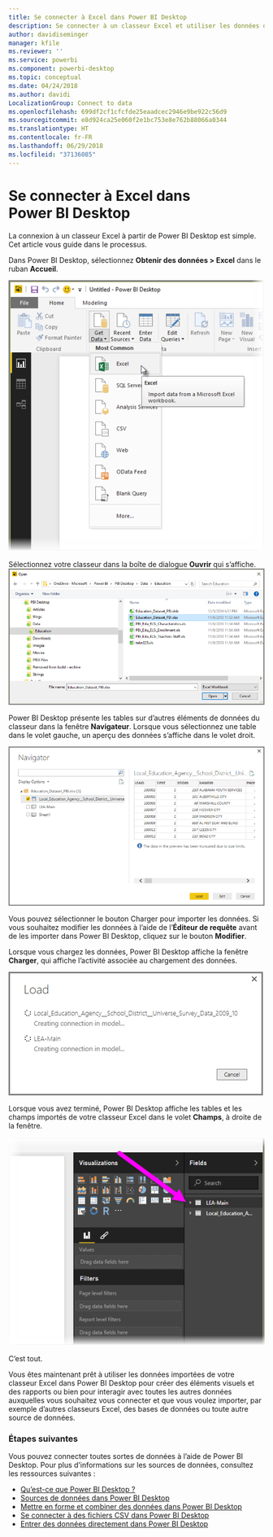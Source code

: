 ```yaml
---
title: Se connecter à Excel dans Power BI Desktop
description: Se connecter à un classeur Excel et utiliser les données de ce fichier dans Power BI Desktop
author: davidiseminger
manager: kfile
ms.reviewer: ''
ms.service: powerbi
ms.component: powerbi-desktop
ms.topic: conceptual
ms.date: 04/24/2018
ms.author: davidi
LocalizationGroup: Connect to data
ms.openlocfilehash: 699df2cf1cfcfde25eaadcec2946e9be922c56d9
ms.sourcegitcommit: e8d924ca25e060f2e1bc753e8e762b88066a0344
ms.translationtype: HT
ms.contentlocale: fr-FR
ms.lasthandoff: 06/29/2018
ms.locfileid: "37136085"
---
```

# <a name="connect-to-excel-in-power-bi-desktop"></a>Se connecter à Excel dans Power BI Desktop
La connexion à un classeur Excel à partir de Power BI Desktop est simple. Cet article vous guide dans le processus.

Dans Power BI Desktop, sélectionnez **Obtenir des données > Excel** dans le ruban **Accueil**.

![](media/desktop-connect-excel/connect_to_excel_1.png)

Sélectionnez votre classeur dans la boîte de dialogue **Ouvrir** qui s’affiche.
![](media/desktop-connect-excel/connect_to_excel_2.png)

Power BI Desktop présente les tables sur d’autres éléments de données du classeur dans la fenêtre **Navigateur**. Lorsque vous sélectionnez une table dans le volet gauche, un aperçu des données s’affiche dans le volet droit.

![](media/desktop-connect-excel/connect_to_excel_3.png)

Vous pouvez sélectionner le bouton Charger pour importer les données. Si vous souhaitez modifier les données à l’aide de l’**Éditeur de requête** avant de les importer dans Power BI Desktop, cliquez sur le bouton **Modifier**.

Lorsque vous chargez les données, Power BI Desktop affiche la fenêtre **Charger**, qui affiche l’activité associée au chargement des données.  

![](media/desktop-connect-excel/connect_to_excel_4.png)

Lorsque vous avez terminé, Power BI Desktop affiche les tables et les champs importés de votre classeur Excel dans le volet **Champs**, à droite de la fenêtre.

![](media/desktop-connect-excel/connect_to_excel_5.png)

C’est tout.

Vous êtes maintenant prêt à utiliser les données importées de votre classeur Excel dans Power BI Desktop pour créer des éléments visuels et des rapports ou bien pour interagir avec toutes les autres données auxquelles vous souhaitez vous connecter et que vous voulez importer, par exemple d’autres classeurs Excel, des bases de données ou toute autre source de données.

### <a name="next-steps"></a>Étapes suivantes
Vous pouvez connecter toutes sortes de données à l’aide de Power BI Desktop. Pour plus d’informations sur les sources de données, consultez les ressources suivantes :

* [Qu’est-ce que Power BI Desktop ?](desktop-what-is-desktop.md)
* [Sources de données dans Power BI Desktop](desktop-data-sources.md)
* [Mettre en forme et combiner des données dans Power BI Desktop](desktop-shape-and-combine-data.md)
* [Se connecter à des fichiers CSV dans Power BI Desktop](desktop-connect-csv.md)   
* [Entrer des données directement dans Power BI Desktop](desktop-enter-data-directly-into-desktop.md)   

